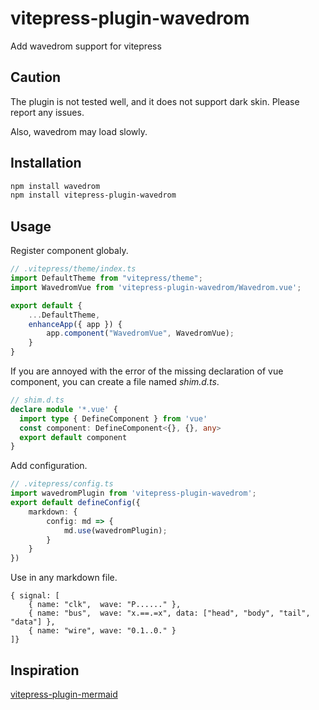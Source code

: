 # vitepress-plugin-wavedrom

Add wavedrom support for vitepress

## Caution

The plugin is not tested well, and it does not support dark skin. Please report any issues.

Also, wavedrom may load slowly.

## Installation

```bash
npm install wavedrom
npm install vitepress-plugin-wavedrom
```

## Usage

Register component globaly.

```ts
// .vitepress/theme/index.ts
import DefaultTheme from "vitepress/theme";
import WavedromVue from 'vitepress-plugin-wavedrom/Wavedrom.vue';

export default {
    ...DefaultTheme,
    enhanceApp({ app }) {
        app.component("WavedromVue", WavedromVue);
    }
}
```

If you are annoyed with the error of the missing declaration of vue component, you can create a file named _shim.d.ts_.

```ts
// shim.d.ts
declare module '*.vue' {
  import type { DefineComponent } from 'vue'
  const component: DefineComponent<{}, {}, any>
  export default component
}
```

Add configuration.

```ts
// .vitepress/config.ts
import wavedromPlugin from 'vitepress-plugin-wavedrom';
export default defineConfig({
    markdown: {
        config: md => {
            md.use(wavedromPlugin);
        }
    }
})
```

Use in any markdown file.

```wavedrom
{ signal: [
    { name: "clk",  wave: "P......" },
    { name: "bus",  wave: "x.==.=x", data: ["head", "body", "tail", "data"] },
    { name: "wire", wave: "0.1..0." }
]}
```

## Inspiration

[vitepress-plugin-mermaid](https://github.com/emersonbottero/vitepress-plugin-mermaid)
